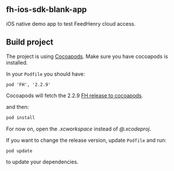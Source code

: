 fh-ios-sdk-blank-app
--------------------
iOS native demo app to test FeedHenry cloud access.

## Build project
The project is using [Cocoapods](http://cocoapods.org). Make sure you have cocoapods is installed.

In your ```Podfile``` you should have:

```
pod 'FH', '2.2.9'
```

Cocoapods will fetch the 2.2.9 [FH release to cocoapods](https://cocoapods.org/?q=FH).

and then:

```bash
pod install
```

For now on, open the *.xcworkspace* instead of *@.xcodeproj*.

If you want to change the release version, update ```Podfile``` and run:

```bash
pod update
```
to update your dependencies.